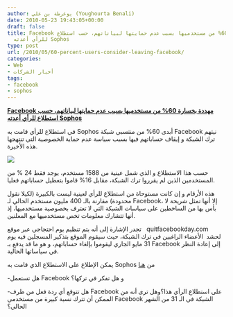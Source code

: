 ```yaml
---
author: يوغرطة بن علي (Youghourta Benali)
date: 2010-05-23 19:43:05+00:00
draft: false
title: Facebook مهددة بخسارة 60% من مستخدميها بسبب عدم حمايتها لبياناتهم، حسب استطلاع
  للرأي أعدته Sophos
type: post
url: /2010/05/60-percent-users-consider-leaving-facebook/
categories:
- Web
- أخبار الشركات
tags:
- facebook
- sophos
---
```


[**Facebook مهددة بخسارة 60% من مستخدميها بسبب عدم حمايتها لبياناتهم، حسب استطلاع للرأي أعدته Sophos**](http://www.it-scoop.com/2010/05/60-percent-users-consider-leaving-Facebook)


في استطلاع للرأي قامت به Sophos أبدى 60% من منتسبي شبكة Facebook نيتهم  ترك الشبكة و إيقاف حساباتهم فيها بسبب سياسة عدم حماية الخصوصية التي  تنتهجها هذه الأخيرة.

[![](http://www.sophos.com/blogs/gc/images/blogs/gc/2010/05/facebook-quit-poll.jpg)
](http://www.it-scoop.com/2010/05/60-percent-users-consider-leaving-Facebook)

حسب هذا الاستطلاع و الذي شمل عينية من 1588 مستخدم، يوجد فقط 24 % من المستخدمين الذين لم يقرروا ترك الشبكة، مقابل 16% قاموا بتعطيل حساباتهم فعليا.

هذه الأرقام و إن كانت مستوحاة من استطلاع للرأي لعينية ليست بالكبيرة (لكيلا نقول محدودة) مقارنة بالـ 400 مليون مستخدم الحالي لـ Facebook، إلا أنها تمثل شريحة لا بأس بها من الساخطين على سياسات الشبكة التي لا تعترف بخصوصية مستخدميها، إذ أنها تتشارك معلومات تخص مستخدميها مع المعلنين.

تجدر الإشارة إلى أنه يتم تنظيم يوم احتجاجي عبر موقع   quitfacebookday.com لحشد  الأعضاء الراغبين في ترك الشبكة، حيث سيقوم الموقع بتذكير المسجلين فيه يوم 31 مايو الجاري ليقوموا بإلغاء حساباتهم، و هو ما قد يدفع بـ Facebook إلى إعادة النظر في سياساتها الحالية.

يمكن الإطلاع على الاستطلاع الذي قامت به Sophos من [هنا](http://www.sophos.com/blogs/gc/g/2010/05/19/60-facebook-users-quitting-privacy/)

-هل تستعمل Facebook و هل تفكر في تركها؟

-هل تتوقع أي ردة فعل من طرف Facebook على استطلاع الرأي هذا؟وهل ترى أنه من الممكن أن تترك نسبة كبيرة من مستخدمي Facebook الشبكة في الـ 31 من الشهر الحالي؟
